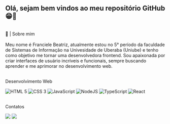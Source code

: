 ## Olá, sejam bem vindos ao meu repositório GitHub 😁👋

<br>📜 | Sobre mim</br>
<br>Meu nome é Franciele Beatriz, atualmente estou no 5° período da faculdade de Sistemas de Informação na Univesidade de Uberaba (Uniube) e tenho como objetivo me tornar uma desenvolvedora frontend. Sou apaixonada por criar interfaces de usuário incríveis e funcionais, sempre buscando aprender e me aprimorar no desenvolvimento web.</br>

<br>Desenvolvimento Web</br>
<div style="display: inline_block">
    <img align="center" src="https://img.shields.io/badge/HTML-239120?style=for-the-badge&logo=html5&logoColor=black" alt="HTML 5"/>
    <img align="center" src="https://img.shields.io/badge/CSS3-1572B6?style=for-the-badge&logo=css3&logoColor=black" alt="CSS 3"/>
    <img align="center" src="https://img.shields.io/badge/JavaScript-323330?style=for-the-badge&logo=javascript&logoColor=F7DF1E" alt="JavaScript"/>
    <img align="center" src="https://img.shields.io/badge/node.js-6DA55F?style=for-the-badge&logo=node.js&logoColor=white" alt="NodeJS">
    <img align="center" src="https://img.shields.io/badge/typescript-%23007ACC.svg?style=for-the-badge&logo=typescript&logoColor=white" alt="TypeScript">
    <img align="center" src="https://img.shields.io/badge/react-%2320232a.svg?style=for-the-badge&logo=react&logoColor=%2361DAFB" alt="React">
</div>

<br>Contatos</br>
<div>
<a href = "mailto:contato@seu-usuário-aqui"><img loading="lazy" src="https://img.shields.io/badge/Gmail-D14836?style=for-the-badge&logo=gmail&logoColor=white" target="_blank"></a>
<a href="https://www.linkedin.com/in/franciele-beatriz-53a2422b9/" target="_blank"><img loading="lazy" src="https://img.shields.io/badge/-LinkedIn-%230077B5?style=for-the-badge&logo=linkedin&logoColor=white" target="_blank"></a>   
</div>
